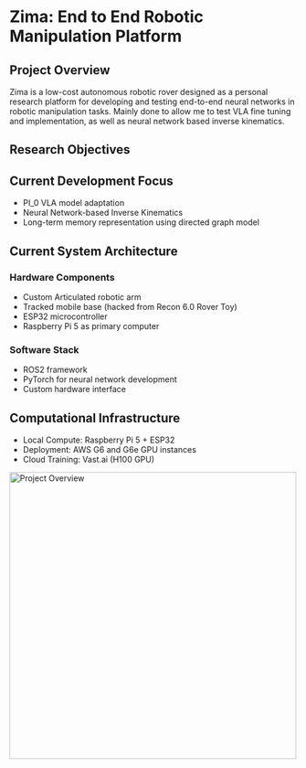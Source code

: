 # Zima: End to End Robotic Manipulation Platform

## Project Overview

Zima is a low-cost autonomous robotic rover designed as a personal research platform for developing and testing end-to-end neural networks in robotic manipulation tasks. Mainly done to allow me to test VLA fine tuning and implementation, as well as neural network based inverse kinematics.

## Research Objectives

## Current Development Focus
- PI_0 VLA model adaptation
- Neural Network-based Inverse Kinematics
- Long-term memory representation using directed graph model

## Current System Architecture

### Hardware Components
- Custom Articulated robotic arm
- Tracked mobile base (hacked from Recon 6.0 Rover Toy)
- ESP32 microcontroller
- Raspberry Pi 5 as primary computer

### Software Stack
- ROS2 framework
- PyTorch for neural network development
- Custom hardware interface

## Computational Infrastructure
- Local Compute: Raspberry Pi 5 + ESP32
- Deployment: AWS G6 and G6e GPU instances
- Cloud Training: Vast.ai (H100 GPU)

<img width="502" alt="Project Overview" src="https://github.com/user-attachments/assets/43fa0d2b-2683-41e5-a6a8-52f394d76e2e" />
